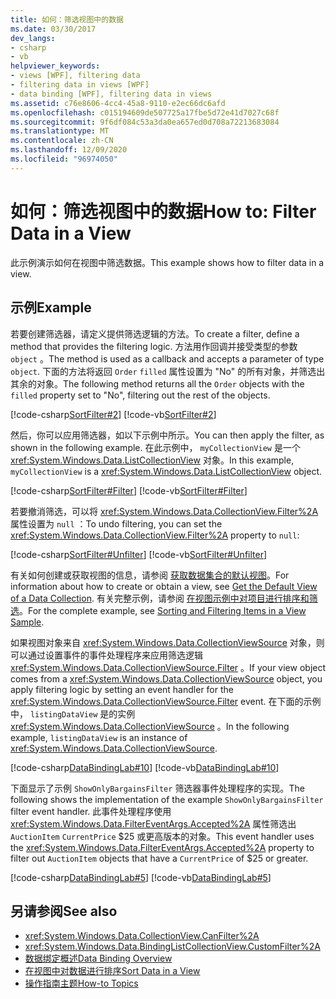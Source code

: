 ```yaml
---
title: 如何：筛选视图中的数据
ms.date: 03/30/2017
dev_langs:
- csharp
- vb
helpviewer_keywords:
- views [WPF], filtering data
- filtering data in views [WPF]
- data binding [WPF], filtering data in views
ms.assetid: c76e8606-4cc4-45a8-9110-e2ec66dc6afd
ms.openlocfilehash: c015194609de507725a17fbe5d72e41d7027c68f
ms.sourcegitcommit: 9f6df084c53a3da0ea657ed0d708a72213683084
ms.translationtype: MT
ms.contentlocale: zh-CN
ms.lasthandoff: 12/09/2020
ms.locfileid: "96974050"
---
```

# <a name="how-to-filter-data-in-a-view"></a><span data-ttu-id="22814-102">如何：筛选视图中的数据</span><span class="sxs-lookup"><span data-stu-id="22814-102">How to: Filter Data in a View</span></span>
<span data-ttu-id="22814-103">此示例演示如何在视图中筛选数据。</span><span class="sxs-lookup"><span data-stu-id="22814-103">This example shows how to filter data in a view.</span></span>  
  
## <a name="example"></a><span data-ttu-id="22814-104">示例</span><span class="sxs-lookup"><span data-stu-id="22814-104">Example</span></span>  
 <span data-ttu-id="22814-105">若要创建筛选器，请定义提供筛选逻辑的方法。</span><span class="sxs-lookup"><span data-stu-id="22814-105">To create a filter, define a method that provides the filtering logic.</span></span> <span data-ttu-id="22814-106">方法用作回调并接受类型的参数 `object` 。</span><span class="sxs-lookup"><span data-stu-id="22814-106">The method is used as a callback and accepts a parameter of type `object`.</span></span> <span data-ttu-id="22814-107">下面的方法将返回 `Order` `filled` 属性设置为 "No" 的所有对象，并筛选出其余的对象。</span><span class="sxs-lookup"><span data-stu-id="22814-107">The following method returns all the `Order` objects with the `filled` property set to "No", filtering out the rest of the objects.</span></span>  
  
 [!code-csharp[SortFilter#2](~/samples/snippets/csharp/VS_Snippets_Wpf/SortFilter/CSharp/Page1.xaml.cs#2)]
 [!code-vb[SortFilter#2](~/samples/snippets/visualbasic/VS_Snippets_Wpf/SortFilter/VisualBasic/Page1.xaml.vb#2)]  
  
 <span data-ttu-id="22814-108">然后，你可以应用筛选器，如以下示例中所示。</span><span class="sxs-lookup"><span data-stu-id="22814-108">You can then apply the filter, as shown in the following example.</span></span> <span data-ttu-id="22814-109">在此示例中， `myCollectionView` 是一个 <xref:System.Windows.Data.ListCollectionView> 对象。</span><span class="sxs-lookup"><span data-stu-id="22814-109">In this example, `myCollectionView` is a <xref:System.Windows.Data.ListCollectionView> object.</span></span>  
  
 [!code-csharp[SortFilter#Filter](~/samples/snippets/csharp/VS_Snippets_Wpf/SortFilter/CSharp/Page1.xaml.cs#filter)]
 [!code-vb[SortFilter#Filter](~/samples/snippets/visualbasic/VS_Snippets_Wpf/SortFilter/VisualBasic/Page1.xaml.vb#filter)]  
  
 <span data-ttu-id="22814-110">若要撤消筛选，可以将 <xref:System.Windows.Data.CollectionView.Filter%2A> 属性设置为 `null` ：</span><span class="sxs-lookup"><span data-stu-id="22814-110">To undo filtering, you can set the <xref:System.Windows.Data.CollectionView.Filter%2A> property to `null`:</span></span>  
  
 [!code-csharp[SortFilter#Unfilter](~/samples/snippets/csharp/VS_Snippets_Wpf/SortFilter/CSharp/Page1.xaml.cs#unfilter)]
 [!code-vb[SortFilter#Unfilter](~/samples/snippets/visualbasic/VS_Snippets_Wpf/SortFilter/VisualBasic/Page1.xaml.vb#unfilter)]  
  
 <span data-ttu-id="22814-111">有关如何创建或获取视图的信息，请参阅 [获取数据集合的默认视图](how-to-get-the-default-view-of-a-data-collection.md)。</span><span class="sxs-lookup"><span data-stu-id="22814-111">For information about how to create or obtain a view, see [Get the Default View of a Data Collection](how-to-get-the-default-view-of-a-data-collection.md).</span></span> <span data-ttu-id="22814-112">有关完整示例，请参阅 [在视图示例中对项目进行排序和筛选](https://github.com/Microsoft/WPF-Samples/tree/master/Data%20Binding/SortFilter)。</span><span class="sxs-lookup"><span data-stu-id="22814-112">For the complete example, see [Sorting and Filtering Items in a View Sample](https://github.com/Microsoft/WPF-Samples/tree/master/Data%20Binding/SortFilter).</span></span>  
  
 <span data-ttu-id="22814-113">如果视图对象来自 <xref:System.Windows.Data.CollectionViewSource> 对象，则可以通过设置事件的事件处理程序来应用筛选逻辑 <xref:System.Windows.Data.CollectionViewSource.Filter> 。</span><span class="sxs-lookup"><span data-stu-id="22814-113">If your view object comes from a <xref:System.Windows.Data.CollectionViewSource> object, you apply filtering logic by setting an event handler for the <xref:System.Windows.Data.CollectionViewSource.Filter> event.</span></span> <span data-ttu-id="22814-114">在下面的示例中， `listingDataView` 是的实例 <xref:System.Windows.Data.CollectionViewSource> 。</span><span class="sxs-lookup"><span data-stu-id="22814-114">In the following example, `listingDataView` is an instance of <xref:System.Windows.Data.CollectionViewSource>.</span></span>  
  
 [!code-csharp[DataBindingLab#10](~/samples/snippets/csharp/VS_Snippets_Wpf/DataBindingLab/CSharp/MainWindow.xaml.cs#10)]
 [!code-vb[DataBindingLab#10](~/samples/snippets/visualbasic/VS_Snippets_Wpf/DataBindingLab/VisualBasic/MainWindow.xaml.vb#10)]  
  
 <span data-ttu-id="22814-115">下面显示了示例 `ShowOnlyBargainsFilter` 筛选器事件处理程序的实现。</span><span class="sxs-lookup"><span data-stu-id="22814-115">The following shows the implementation of the example `ShowOnlyBargainsFilter` filter event handler.</span></span> <span data-ttu-id="22814-116">此事件处理程序使用 <xref:System.Windows.Data.FilterEventArgs.Accepted%2A> 属性筛选出 `AuctionItem` `CurrentPrice` $25 或更高版本的对象。</span><span class="sxs-lookup"><span data-stu-id="22814-116">This event handler uses the <xref:System.Windows.Data.FilterEventArgs.Accepted%2A> property to filter out `AuctionItem` objects that have a `CurrentPrice` of $25 or greater.</span></span>  
  
 [!code-csharp[DataBindingLab#5](~/samples/snippets/csharp/VS_Snippets_Wpf/DataBindingLab/CSharp/MainWindow.xaml.cs#5)]
 [!code-vb[DataBindingLab#5](~/samples/snippets/visualbasic/VS_Snippets_Wpf/DataBindingLab/VisualBasic/MainWindow.xaml.vb#5)]  
  
## <a name="see-also"></a><span data-ttu-id="22814-117">另请参阅</span><span class="sxs-lookup"><span data-stu-id="22814-117">See also</span></span>

- <xref:System.Windows.Data.CollectionView.CanFilter%2A>
- <xref:System.Windows.Data.BindingListCollectionView.CustomFilter%2A>
- [<span data-ttu-id="22814-118">数据绑定概述</span><span class="sxs-lookup"><span data-stu-id="22814-118">Data Binding Overview</span></span>](/dotnet/desktop-wpf/data/data-binding-overview)
- [<span data-ttu-id="22814-119">在视图中对数据进行排序</span><span class="sxs-lookup"><span data-stu-id="22814-119">Sort Data in a View</span></span>](how-to-sort-data-in-a-view.md)
- [<span data-ttu-id="22814-120">操作指南主题</span><span class="sxs-lookup"><span data-stu-id="22814-120">How-to Topics</span></span>](data-binding-how-to-topics.md)

